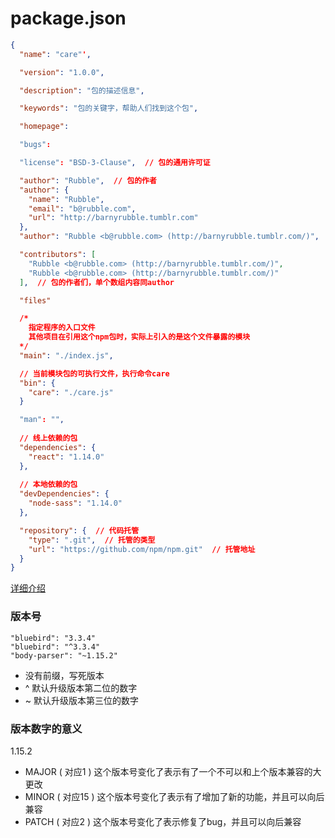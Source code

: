 # package.json

```json
{
  "name": "care"',

  "version": "1.0.0",

  "description": "包的描述信息",

  "keywords": "包的关键字，帮助人们找到这个包",

  "homepage":

  "bugs":

  "license": "BSD-3-Clause",  // 包的通用许可证

  "author": "Rubble",  // 包的作者
  "author": {
    "name": "Rubble",
    "email": "b@rubble.com",
    "url": "http://barnyrubble.tumblr.com"
  },
  "author": "Rubble <b@rubble.com> (http://barnyrubble.tumblr.com/)",  // 以上的简写

  "contributors": [
    "Rubble <b@rubble.com> (http://barnyrubble.tumblr.com/)",
    "Rubble <b@rubble.com> (http://barnyrubble.tumblr.com/)"
  ],  // 包的作者们，单个数组内容同author

  "files"

  /* 
    指定程序的入口文件
    其他项目在引用这个npm包时，实际上引入的是这个文件暴露的模块
  */
  "main": "./index.js",

  // 当前模块包的可执行文件，执行命令care
  "bin": {
    "care": "./care.js"
  }

  "man": "",
  
  // 线上依赖的包
  "dependencies": {
    "react": "1.14.0"
  },
  
  // 本地依赖的包
  "devDependencies": {
    "node-sass": "1.14.0"
  },

  "repository": {  // 代码托管
    "type": ".git",  // 托管的类型
    "url": "https://github.com/npm/npm.git"  // 托管地址
  }
}
```
[详细介绍](https://www.cnblogs.com/paris-test/p/9760308.html)

### 版本号
```
"bluebird": "3.3.4"
"bluebird": "^3.3.4"
"body-parser": "~1.15.2"
```
- 没有前缀，写死版本
- ^  默认升级版本第二位的数字
- ~  默认升级版本第三位的数字

### 版本数字的意义
1.15.2
- MAJOR ( 对应1 ) 
  这个版本号变化了表示有了一个不可以和上个版本兼容的大更改
- MINOR ( 对应15 )
  这个版本号变化了表示有了增加了新的功能，并且可以向后兼容
- PATCH ( 对应2 )
  这个版本号变化了表示修复了bug，并且可以向后兼容